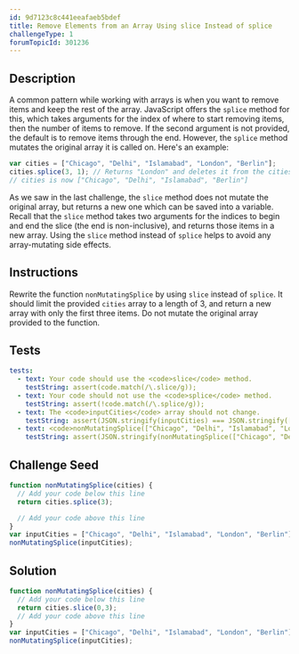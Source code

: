 ```yaml
---
id: 9d7123c8c441eeafaeb5bdef
title: Remove Elements from an Array Using slice Instead of splice
challengeType: 1
forumTopicId: 301236
---
```


## Description
<section id='description'>
A common pattern while working with arrays is when you want to remove items and keep the rest of the array. JavaScript offers the <code>splice</code> method for this, which takes arguments for the index of where to start removing items, then the number of items to remove. If the second argument is not provided, the default is to remove items through the end. However, the <code>splice</code> method mutates the original array it is called on. Here's an example:

```js
var cities = ["Chicago", "Delhi", "Islamabad", "London", "Berlin"];
cities.splice(3, 1); // Returns "London" and deletes it from the cities array
// cities is now ["Chicago", "Delhi", "Islamabad", "Berlin"]
```

As we saw in the last challenge, the <code>slice</code> method does not mutate the original array, but returns a new one which can be saved into a variable. Recall that the <code>slice</code> method takes two arguments for the indices to begin and end the slice (the end is non-inclusive), and returns those items in a new array. Using the <code>slice</code> method instead of <code>splice</code> helps to avoid any array-mutating side effects.
</section>

## Instructions
<section id='instructions'>
Rewrite the function <code>nonMutatingSplice</code> by using <code>slice</code> instead of <code>splice</code>. It should limit the provided <code>cities</code> array to a length of 3, and return a new array with only the first three items.
Do not mutate the original array provided to the function.
</section>

## Tests
<section id='tests'>

```yml
tests:
  - text: Your code should use the <code>slice</code> method.
    testString: assert(code.match(/\.slice/g));
  - text: Your code should not use the <code>splice</code> method.
    testString: assert(!code.match(/\.splice/g));
  - text: The <code>inputCities</code> array should not change.
    testString: assert(JSON.stringify(inputCities) === JSON.stringify(["Chicago", "Delhi", "Islamabad", "London", "Berlin"]));
  - text: <code>nonMutatingSplice(["Chicago", "Delhi", "Islamabad", "London", "Berlin"])</code> should return <code>["Chicago", "Delhi", "Islamabad"]</code>.
    testString: assert(JSON.stringify(nonMutatingSplice(["Chicago", "Delhi", "Islamabad", "London", "Berlin"])) === JSON.stringify(["Chicago", "Delhi", "Islamabad"]));

```

</section>

## Challenge Seed
<section id='challengeSeed'>

<div id='js-seed'>

```js
function nonMutatingSplice(cities) {
  // Add your code below this line
  return cities.splice(3);

  // Add your code above this line
}
var inputCities = ["Chicago", "Delhi", "Islamabad", "London", "Berlin"];
nonMutatingSplice(inputCities);
```

</div>



</section>

## Solution
<section id='solution'>

```js
function nonMutatingSplice(cities) {
  // Add your code below this line
  return cities.slice(0,3);
  // Add your code above this line
}
var inputCities = ["Chicago", "Delhi", "Islamabad", "London", "Berlin"];
nonMutatingSplice(inputCities);
```

</section>
